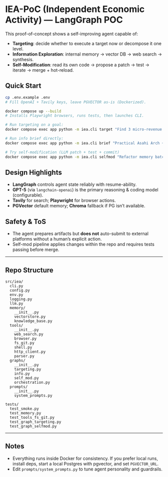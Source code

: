 # IEA-PoC (Independent Economic Activity) — LangGraph POC

This proof-of-concept shows a self-improving agent capable of:
- **Targeting**: decide whether to execute a target now or decompose it one level.
- **Information Exploration**: internal memory → vector DB → web search → synthesis.
- **Self-Modification**: read its own code → propose a patch → test → iterate → merge + hot-reload.

## Quick Start

```bash
cp .env.example .env
# Fill OpenAI + Tavily keys, leave PGVECTOR as-is (Dockerized).

docker compose up --build
# Installs Playwright browsers, runs tests, then launches CLI.

# Run targeting on a goal:
docker compose exec app python -m iea.cli target "Find 3 micro-revenue ideas for a solo developer and produce a brief with sources."

# Run info brief directly:
docker compose exec app python -m iea.cli brief "Practical Asahi Arch + Hyprland tuning tips on M2 Max"

# Try self-modification (LLM patch + test + commit)
docker compose exec app python -m iea.cli selfmod "Refactor memory batch upserts"
```

## Design Highlights

* **LangGraph** controls agent state reliably with resume-ability.
* **GPT-5** (via `langchain-openai`) is the primary reasoning & coding model (configurable).
* **Tavily** for search; **Playwright** for browser actions.
* **PGVector** default memory; **Chroma** fallback if PG isn’t available.

## Safety & ToS

* The agent prepares artifacts but **does not** auto-submit to external platforms without a human’s explicit action.
* Self-mod pipeline applies changes within the repo and requires tests passing before merge.

---

## Repo Structure

```
src/iea/
  cli.py
  config.py
  env.py
  logging.py
  llm.py
  memory/
    __init__.py
    vectorstore.py
    knowledge_base.py
  tools/
    __init__.py
    web_search.py
    browser.py
    fs_git.py
    shell.py
    http_client.py
    parser.py
  graphs/
    __init__.py
    targeting.py
    info.py
    self_mod.py
    orchestration.py
  prompts/
    __init__.py
    system_prompts.py

tests/
  test_smoke.py
  test_memory.py
  test_tools_fs_git.py
  test_graph_targeting.py
  test_graph_selfmod.py
```

---

## Notes

* Everything runs inside Docker for consistency. If you prefer local runs, install deps, start a local Postgres with pgvector, and set `PGVECTOR_URL`.
* Edit `prompts/system_prompts.py` to tune agent personality and guardrails.
